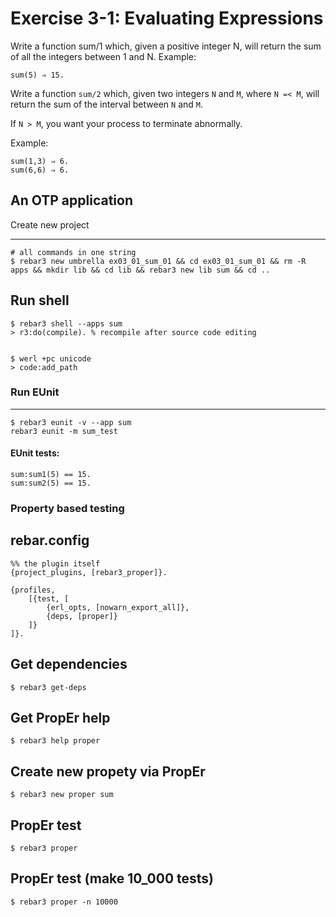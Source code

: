 Exercise 3-1: Evaluating Expressions
=====

Write a function sum/1 which, given a positive integer N, will return the sum of all the
integers between 1 and N.
Example:

`sum(5) ⇒ 15.`

Write a function `sum/2` which, given two integers `N` and `M`, where `N =< M`, will return
the sum of the interval between `N` and `M`. 

If `N > M`, you want your process to terminate abnormally.

Example:
```
sum(1,3) ⇒ 6.
sum(6,6) ⇒ 6.
```

## An OTP application

Create new project

----	
	# all commands in one string
	$ rebar3 new umbrella ex03_01_sum_01 && cd ex03_01_sum_01 && rm -R apps && mkdir lib && cd lib && rebar3 new lib sum && cd ..


Run shell
-----
	$ rebar3 shell --apps sum
	> r3:do(compile). % recompile after source code editing 
	
	
	$ werl +pc unicode
	> code:add_path

### Run EUnit
-----
	$ rebar3 eunit -v --app sum
	rebar3 eunit -m sum_test

#### EUnit tests:

```
sum:sum1(5) == 15.
sum:sum2(5) == 15.
```

### Property based testing

rebar.config
-----

```
%% the plugin itself
{project_plugins, [rebar3_proper]}.

{profiles,
    [{test, [
        {erl_opts, [nowarn_export_all]},
        {deps, [proper]}
    ]}
]}.
```

Get dependencies
-----
    $ rebar3 get-deps


Get PropEr help
-----
    $ rebar3 help proper


Create new propety via PropEr
-----
    $ rebar3 new proper sum
	

PropEr test
-----
    $ rebar3 proper


PropEr test (make 10_000 tests)
-----	
	$ rebar3 proper -n 10000
